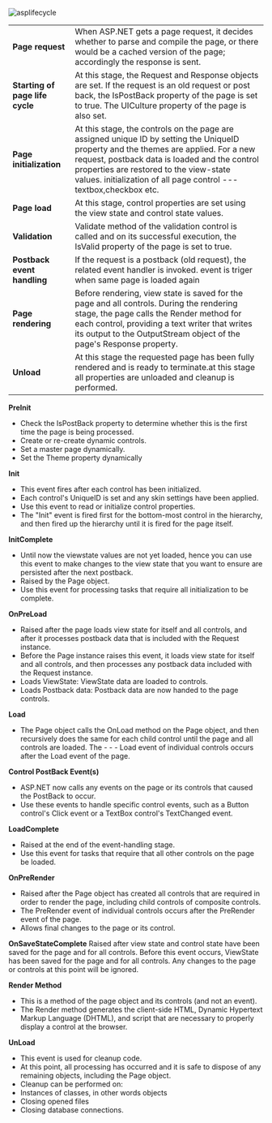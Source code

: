 ![asplifecycle](https://user-images.githubusercontent.com/67995958/131241021-f4a37166-0680-488d-ac96-4ac7fa4e3e8f.PNG)



| |  |
| ----------- | ----------------- |
| **Page request** |  When ASP.NET gets a page request, it decides whether to parse and compile the page, or there would be a cached version of the page; accordingly the response is sent. |
|**Starting of page life cycle**       | At this stage, the Request and Response objects are set. If the request is an old request or post back, the IsPostBack property of the page is set to true. The UICulture property of the page is also set.           |
|**Page initialization**      | At this stage, the controls on the page are assigned unique ID by setting the UniqueID property and the themes are applied. For a new request, postback data is loaded and the control properties are restored to the view-state values.  initialization of all page control --- textbox,checkbox etc.            |
|**Page load**       | At this stage, control properties are set using the view state and control state values.            |
| **Validation**       | Validate method of the validation control is called and on its successful execution, the IsValid property of the page is set to true.         |
| **Postback event handling**       |  If the request is a postback (old request), the related event handler is invoked.   event is triger when same page is loaded again            |
| **Page rendering**       |Before rendering, view state is saved for the page and all controls. During the rendering stage, the page calls the Render method for each control, providing a text writer that writes its output to the OutputStream object of the page's Response property.             |
| **Unload**       |At this stage the requested page has been fully rendered and is ready to terminate.at this stage all properties are unloaded and cleanup is performed.          |

**PreInit**
- Check the IsPostBack property to determine whether this is the first time the page is being processed.
- Create or re-create dynamic controls.
- Set a master page dynamically.
- Set the Theme property dynamically

**Init**
- This event fires after each control has been initialized.
- Each control's UniqueID is set and any skin settings have been applied.
- Use this event to read or initialize control properties.
- The "Init" event is fired first for the bottom-most control in the hierarchy, and then fired up the hierarchy until it is fired for the page itself.

**InitComplete**
- Until now the viewstate values are not yet loaded, hence you can use this event to make changes to the view state that you want to ensure are persisted after the next postback.
- Raised by the Page object.
- Use this event for processing tasks that require all initialization to be complete.

**OnPreLoad**
- Raised after the page loads view state for itself and all controls, and after it processes postback data that is included with the Request instance.
- Before the Page instance raises this event, it loads view state for itself and all controls, and then processes any postback data included with the Request instance.
- Loads ViewState: ViewState data are loaded to controls.
- Loads Postback data: Postback data are now handed to the page controls.

**Load**
- The Page object calls the OnLoad method on the Page object, and then recursively does the same for each child control until the page and all controls are loaded. The - - - Load event of individual controls occurs after the Load event of the page.

**Control PostBack Event(s)**
- ASP.NET now calls any events on the page or its controls that caused the PostBack to occur.
- Use these events to handle specific control events, such as a Button control's Click event or a TextBox control's TextChanged event.

**LoadComplete**
- Raised at the end of the event-handling stage.
- Use this event for tasks that require that all other controls on the page be loaded.

**OnPreRender**
- Raised after the Page object has created all controls that are required in order to render the page, including child controls of composite controls.
- The PreRender event of individual controls occurs after the PreRender event of the page.
- Allows final changes to the page or its control.

**OnSaveStateComplete**
Raised after view state and control state have been saved for the page and for all controls.
Before this event occurs, ViewState has been saved for the page and for all controls.
Any changes to the page or controls at this point will be ignored.


**Render Method**
- This is a method of the page object and its controls (and not an event).
- The Render method generates the client-side HTML, Dynamic Hypertext Markup Language (DHTML), and script that are necessary to properly display a control at the browser.

**UnLoad**
- This event is used for cleanup code.
- At this point, all processing has occurred and it is safe to dispose of any remaining objects, including the Page object.
- Cleanup can be performed on:
- Instances of classes, in other words objects
- Closing opened files
- Closing database connections.
